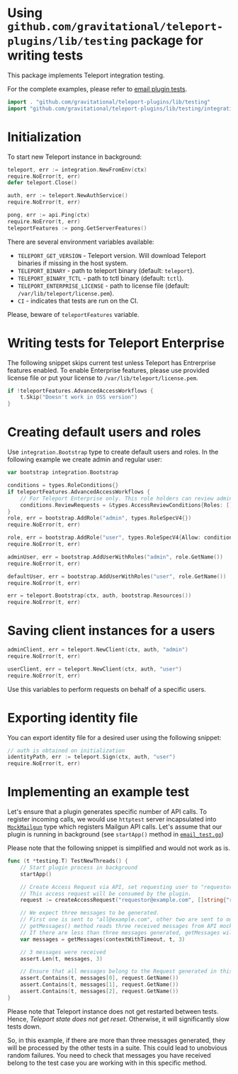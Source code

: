# Using `github.com/gravitational/teleport-plugins/lib/testing` package for writing tests

This package implements Teleport integration testing.

For the complete examples, please refer to [email plugin tests](access/email/email_test.go).

```go
import . "github.com/gravitational/teleport-plugins/lib/testing"
import "github.com/gravitational/teleport-plugins/lib/testing/integration"
```

# Initialization

To start new Teleport instance in background:

```go
teleport, err := integration.NewFromEnv(ctx)
require.NoError(t, err)
defer teleport.Close()

auth, err := teleport.NewAuthService()
require.NoError(t, err)

pong, err := api.Ping(ctx)
require.NoError(t, err)
teleportFeatures := pong.GetServerFeatures()
```

There are several environment variables available:

* `TELEPORT_GET_VERSION` - Teleport version. Will download Teleport binaries if missing in the host system.
* `TELEPORT_BINARY` - path to teleport binary (default: `teleport`).
* `TELEPORT_BINARY_TCTL` - path to tctl binary (default: `tctl`).
* `TELEPORT_ENTERPRISE_LICENSE` - path to license file (default: `/var/lib/teleport/license.pem`).
* `CI` - indicates that tests are run on the CI.

Please, beware of `teleportFeatures` variable.

# Writing tests for Teleport Enterprise

The following snippet skips current test unless Teleport has Entrerprise features enabled. To enable Enterprise features, please use provided license file or put your license to `/var/lib/teleport/license.pem`.

```go
if !teleportFeatures.AdvancedAccessWorkflows {
	t.Skip("Doesn't work in OSS version")
}
```

# Creating default users and roles

Use `integration.Bootstrap` type to create default users and roles. In the following example we create admin and regular user:

```go
var bootstrap integration.Bootstrap

conditions = types.RoleConditions{}
if teleportFeatures.AdvancedAccessWorkflows {
	// For Teleport Enterprise only. This role holders can review admin access request.
	conditions.ReviewRequests = &types.AccessReviewConditions{Roles: []string{"admin"}}
}
role, err = bootstrap.AddRole("admin", types.RoleSpecV4{})
require.NoError(t, err)

role, err = bootstrap.AddRole("user", types.RoleSpecV4{Allow: conditions})
require.NoError(t, err)

adminUser, err = bootstrap.AddUserWithRoles("admin", role.GetName())
require.NoError(t, err)

defaultUser, err = bootstrap.AddUserWithRoles("user", role.GetName())
require.NoError(t, err)

err = teleport.Bootstrap(ctx, auth, bootstrap.Resources())
require.NoError(t, err)
```

# Saving client instances for a users

```go
adminClient, err = teleport.NewClient(ctx, auth, "admin")
require.NoError(t, err)

userClient, err = teleport.NewClient(ctx, auth, "user")
require.NoError(t, err)
```

Use this variables to perform requests on behalf of a specific users.

# Exporting identity file 

You can export identity file for a desired user using the following snippet:

```go
// auth is obtained on initialization
identityPath, err := teleport.Sign(ctx, auth, "user")
require.NoError(t, err)
```

# Implementing an example test

Let's ensure that a plugin generates specific number of API calls. To register incoming calls, we would use `httptest` server incapsulated into [`MockMailgun`](access/email/mock_mailgun.go) type which registers Mailgun API calls. Let's assume that our plugin is running in background (see `startApp()` method in [`email_test.go`](access/email/email_test.go))

Please note that the following snippet is simplified and would not work as is.

```go
func (t *testing.T) TestNewThreads() {
	// Start plugin process in background
	startApp()

	// Create Access Request via API, set requesting user to "requestor@example.com", pass suggested reviewers.
	// This access request will be consumed by the plugin.
	request := createAccessRequest("requestor@example.com", []string{"reviewer1@example.com", "reviewer2@example.com"})

	// We expect three messages to be generated. 
	// First one is sent to "all@example.com", other two are sent to our reviewers.
	// getMessages() method reads three received messages from API mock server (via channel with capacity).
	// If there are less than three messages generated, getMessages will fail on timeout.
	var messages = getMessages(contextWithTimeout, t, 3)

	// 3 messages were received
	assert.Len(t, messages, 3)

	// Ensure that all messages belong to the Request generated in this method
	assert.Contains(t, messages[0], request.GetName())
	assert.Contains(t, messages[1], request.GetName())
	assert.Contains(t, messages[2], request.GetName())
}

```

Please note that Teleport instance does not get restarted between tests. Hence, *Teleport state does not get reset*. Otherwise, it will significantly slow tests down. 

So, in this example, if there are more than three messages generated, they will be processed by the other tests in a suite.  This could lead to unobvious random failures. You need to check that messages you have received belong to the test case you are working with in this specific method.